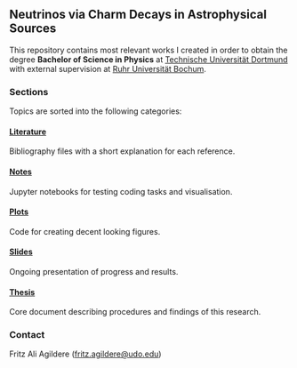 ## Neutrinos via Charm Decays in Astrophysical Sources

This repository contains most relevant works I created in order to obtain the degree **Bachelor of Science in Physics** at
[Technische Universität Dortmund](https://app.physik.tu-dortmund.de/en/) with external supervision at
[Ruhr Universität Bochum](http://www.tp4.ruhr-uni-bochum.de/research-pat.php).

### Sections

Topics are sorted into the following categories:

#### [Literature](https://github.com/frtzzzzz/bachelor/tree/main/literature)

Bibliography files with a short explanation for each reference.

#### [Notes](https://github.com/frtzzzzz/bachelor/tree/main/notes)

Jupyter notebooks for testing coding tasks and visualisation.

#### [Plots](https://github.com/frtzzzzz/bachelor/tree/main/plots)

Code for creating decent looking figures.

#### [Slides](https://github.com/frtzzzzz/bachelor/tree/main/slides)

Ongoing presentation of progress and results.

#### [Thesis](https://github.com/frtzzzzz/bachelor/tree/main/thesis)

Core document describing procedures and findings of this research.

### Contact

Fritz Ali Agildere ([fritz.agildere@udo.edu](mailto:fritz.agildere@udo.edu))
